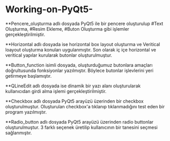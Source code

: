 # Working-on-PyQt5-

**Pencere_oluşturma adlı dosyada PyQt5 ile bir pencere oluşturulup #Text Oluşturma, #Resim Ekleme, #Buton Oluşturma gibi işlemler gerçekleştirilmiştir.


**Horizontal adlı dosyada ise horizontal box layout oluşturma ve Veritical loayout oluşturma konuları uygulanmıştır. Son olarak iç içe horizontal ve veritical yapılar kurularak butonlar oluşturulmuştur.


**Button_function isimli dosyada, oluşturduğumuz butonlara amaçları doğrultusunda fonksiyonlar yazılmıştır. Böylece butonlar işlevlerini yeri getirmeye başlamıştır.


**QLineEdit adlı dosyada ise dinamik bir yazı alanı oluşturularak kullanıcıdan girdi alma işlemi gerçekleştirilmiştir.


**Checkbox adlı dosyada PyQt5 arayüzü üzerinden bir checkbox oluşturulmuştur. Oluşturulan checkbox'a tıklanıp tıklanmadığını test eden bir program yazılmıştır.


**Radio_button adlı dosyada PyQt5 arayüzü üzerinden radio buttonlar oluşturulmuştur. 3 farklı seçenek üretilip kullanıcının bir tanesini seçmesi sağlanmıştır.




